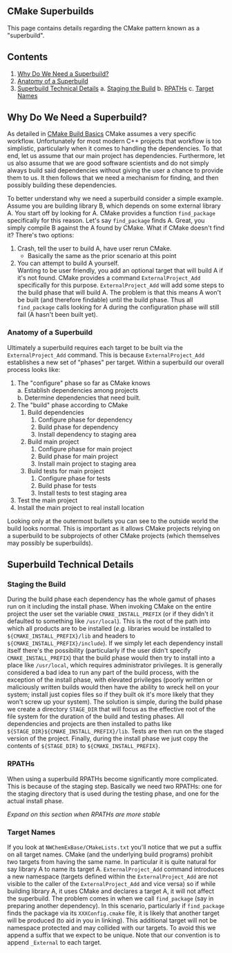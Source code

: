 CMake Superbuilds
-----------------

This page contains details regarding the CMake pattern known as a "superbuild".

Contents
--------

1. [Why Do We Need a Superbuild?](#why-do-we-need-a-superbuild?)  
2. [Anatomy of a Superbuild](#anatomy-of-a-superbuild)  
3. [Superbuild Technical Details](#superbuild-technical-details)
   a. [Staging the Build](#staging-the-build)
   b. [RPATHs](#rpaths)
   c. [Target Names](#target-names)

Why Do We Need a Superbuild?
----------------------------

As detailed in [CMake Build Basics](BuildBasics.md) CMake assumes a very 
specific workflow.  Unfortunately for most modern C++ projects that workflow is
too simplistic, particularly when it comes to handling the dependencies.  To 
that end, let us assume that our main project has dependencies.  Furthermore,
let us also assume that we are good software scientists and do not simply 
always build said dependencies without giving the user a chance to provide 
them to us. It then follows that we need a mechanism for finding, and then 
possibly building these dependencies.

To better understand why we need a superbuild consider a simple example.  Assume
you are building library B, which depends on some external library A.  You 
start off by looking for A.  CMake provides a function `find_package` 
specifically for this reason.  Let's say `find_package` finds A. Great, you
simply compile B against the A found by CMake.  What if CMake doesn't find it? 
There's two options:
1. Crash, tell the user to build A, have user rerun CMake.
   - Basically the same as the prior scenario at this point
2. You can attempt to build A yourself.  
Wanting to be user friendly, you add an optional target that will build A if 
it's not found.  CMake provides a command `ExternalProject_Add` specifically for
this purpose.  `ExternalProject_Add` will add some steps to the build phase that
will build A.  The problem is that this means A won't be built (and therefore 
findable) until the build phase.  Thus all `find_package` calls looking for A
during the configuration phase will still fail (A hasn't been built yet).  
 
### Anatomy of a Superbuild

Ultimately a superbuild requires each target to be built via the 
`ExternalProject_Add` command.  This is because `ExternalProject_Add` 
establishes a new set of "phases" per target.  Within a superbuild our 
overall process looks like:

1. The "configure" phase so far as CMake knows  
   a. Establish dependencies among projects  
   b. Determine dependencies that need built.  
2. The "build" phase according to CMake  
   1.  Build dependencies
       1. Configure phase for dependency
       2. Build phase for dependency
       3. Install dependency to staging area
   2.  Build main project
       1. Configure phase for main project
       2. Build phase for main project
       3. Install main project to staging area
   3.  Build tests for main project
       1. Configure phase for tests  
       2. Build phase for tests
       3. Install tests to test staging area
3. Test the main project
4. Install the main project to real install location

Looking only at the outermost bullets you can see to the outside world the
build looks normal.  This is important as it allows CMake projects relying on a
superbuild to be subprojects of other CMake projects (which themselves may
possibly be superbuilds).

Superbuild Technical Details
----------------------------

### Staging the Build

During the build phase each dependency has the whole gamut of phases run on it
including the install phase.  When invoking CMake on the entire project the 
user set the variable `CMAKE_INSTALL_PREFIX` (or if they didn't it defaulted 
to something like `/usr/local`).  This is the root of the path into 
which all products are to be installed (*e.g.* libraries would be installed 
to `${CMAKE_INSTALL_PREFIX}/lib` and headers to 
`${CMAKE_INSTALL_PREFIX}/include`).  If we simply let each dependency install
 itself there's the possibility (particularly if the user didn't specify 
 `CMAKE_INSTALL_PREFIX`) that the build phase would then try to install into 
 a place like `/usr/local`, which requires administrator privileges.  It is 
 generally considered a bad idea to run any part of the build process, with the
 exception of the install phase, with elevated privileges (poorly written or 
 maliciously written builds would then have the ability to wreck hell on your
 system; install just copies files so if they built ok it's more likely that 
 they won't screw up your system).  The solution is simple, during the build
 phase we create a directory `STAGE_DIR` that will focus as the effective root
 of the file system for the duration of the build and testing phases.  All 
 dependencies and projects are then installed to paths like 
 `${STAGE_DIR}${CMAKE_INSTALL_PREFIX}/lib`.  Tests are then run on the staged
 version of the project.  Finally, during the install phase we just copy the
 contents of `${STAGE_DIR}` to `${CMAKE_INSTALL_PREFIX}`.
 
 ### RPATHs
 
 When using a superbuild RPATHs become significantly more complicated.  This is
 because of the staging step.  Basically we need two RPATHs: one for the 
 staging directory that is used during the testing phase, and one for the actual
 install phase.
 
 *Expand on this section when RPATHs are more stable*

### Target Names

If you look at `NWChemExBase/CMakeLists.txt` you'll notice that we put a suffix
on all target names.  CMake (and the underlying build programs) prohibit two 
targets from having the same name.  In particular it is quite natural for say
library A to name its target A.  `ExternalProject_Add` command 
introduces a new namespace (targets defined within the `ExternalProject_Add` 
are not visible to the caller of the `ExternalProject_Add` and vice versa) so if
while building library A, it uses CMake and declares a target A, it will not 
affect the superbuild.  The problem comes in when we call `find_package` (say
in preparing another dependency).  In this scenario, particularly if 
`find_package` finds the package via its `XXXConfig.cmake` file, it is likely
that another target will be produced (to aid in you in linking).  This 
additional target will not be namespace protected and may collided with our 
targets.  To avoid this we append a suffix that we expect to be unique. 
Note that our convention is to append `_External` to each target.
